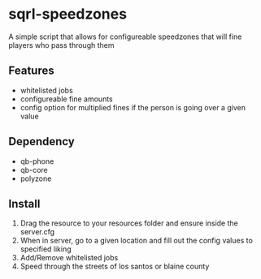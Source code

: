 # sqrl-speedzones

A simple script that allows for configureable speedzones that will fine players who pass through them

## Features
* whitelisted jobs
* configureable fine amounts
* config option for multiplied fines if the person is going over a given value

## Dependency
* qb-phone
* qb-core
* polyzone

## Install
1. Drag the resource to your resources folder and ensure inside the server.cfg
2. When in server, go to a given location and fill out the config values to specified liking
3. Add/Remove whitelisted jobs
4. Speed through the streets of los santos or blaine county
